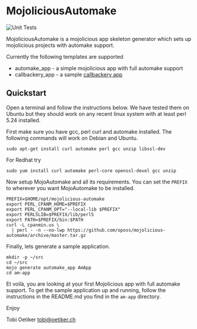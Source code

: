 MojoliciousAutomake
===================

![Unit Tests](https://github.com/oposs/mojolicious-automake/workflows/Unit%20Tests/badge.svg)

MojoliciousAutomake is a mojolicious app skeleton generator which sets up
mojolicious projects with automake support.

Currently the following templates are supported

* automake_app - a simple mojolicious app with full automake support
* callbackery_app - a sample [callbackery app](https://github.com/oetiker/callbackery)

Quickstart
----------

Open a terminal and follow the instructions below. We have tested them on
Ubuntu but they should work on any recent linux system with at least
perl 5.24 installed.

First make sure you have gcc, perl curl and automake installed. The following commands
will work on Debian and Ubuntu. 

```console
sudo apt-get install curl automake perl gcc unzip libssl-dev
```

For Redhat try

```console
sudo yum install curl automake perl-core openssl-devel gcc unzip
```

Now setup MojoAutomake and all its requirements. You can set the `PREFIX` to
wherever you want MojoAutomake to be installed.

```console
PREFIX=$HOME/opt/mojolicious-automake
export PERL_CPANM_HOME=$PREFIX
export PERL_CPANM_OPT="--local-lib $PREFIX"
export PERL5LIB=$PREFIX/lib/perl5
export PATH=$PREFIX/bin:$PATH
curl -L cpanmin.us \
  | perl - -n --no-lwp https://github.com/oposs/mojolicious-automake/archive/master.tar.gz
```

Finally, lets generate a sample application.

```console
mkdir -p ~/src
cd ~/src
mojo generate automake_app AmApp
cd am-app
```

Et voilà, you are looking at your first Mojolicious app with full automake support. To get the
sample application up and running, follow the instructions in the 
README.md you find in the `am-app` directory.


Enjoy

Tobi Oetiker <tobi@oetiker.ch>

